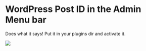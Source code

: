 # WordPress Post ID in the Admin Menu bar

Does what it says! Put it in your plugins dir and activate it. 

![](http://wes.io/fN3Y/content)
